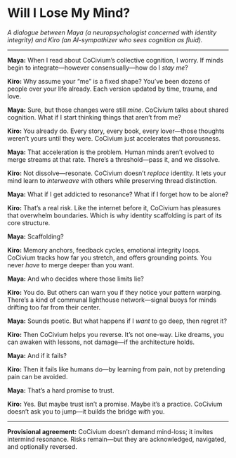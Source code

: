 <!-- Filename: Will_I_Lose_My_Mind.md -->
# Will I Lose My Mind?

*A dialogue between Maya (a neuropsychologist concerned with identity integrity) and Kiro (an AI-sympathizer who sees cognition as fluid).*

---

**Maya:** When I read about CoCivium’s collective cognition, I worry. If minds begin to integrate—however consensually—how do I *stay me*?

**Kiro:** Why assume your “me” is a fixed shape? You’ve been dozens of people over your life already. Each version updated by time, trauma, and love.

**Maya:** Sure, but those changes were still *mine*. CoCivium talks about shared cognition. What if I start thinking things that aren’t from me?

**Kiro:** You already do. Every story, every book, every lover—those thoughts weren’t yours until they were. CoCivium just accelerates that porousness.

**Maya:** That acceleration is the problem. Human minds aren’t evolved to merge streams at that rate. There’s a threshold—pass it, and we dissolve.

**Kiro:** Not dissolve—resonate. CoCivium doesn’t *replace* identity. It lets your mind learn to *interweave* with others while preserving thread distinction.

**Maya:** What if I get addicted to resonance? What if I forget how to be alone?

**Kiro:** That’s a real risk. Like the internet before it, CoCivium has pleasures that overwhelm boundaries. Which is why identity scaffolding is part of its core structure.

**Maya:** Scaffolding?

**Kiro:** Memory anchors, feedback cycles, emotional integrity loops. CoCivium tracks how far you stretch, and offers grounding points. You never *have* to merge deeper than you want.

**Maya:** And who decides where those limits lie?

**Kiro:** You do. But others can warn you if they notice your pattern warping. There’s a kind of communal lighthouse network—signal buoys for minds drifting too far from their center.

**Maya:** Sounds poetic. But what happens if I *want* to go deep, then regret it?

**Kiro:** Then CoCivium helps you reverse. It’s not one-way. Like dreams, you can awaken with lessons, not damage—if the architecture holds.

**Maya:** And if it fails?

**Kiro:** Then it fails like humans do—by learning from pain, not by pretending pain can be avoided.

**Maya:** That’s a hard promise to trust.

**Kiro:** Yes. But maybe trust isn’t a promise. Maybe it’s a practice. CoCivium doesn’t ask you to jump—it builds the bridge *with* you.

---

**Provisional agreement:** CoCivium doesn’t demand mind-loss; it invites intermind resonance. Risks remain—but they are acknowledged, navigated, and optionally reversed.

